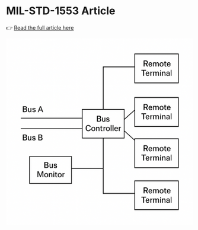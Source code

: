 # MIL-STD-1553 Article

👉 [Read the full article here](MIL_STD_1553_Article.md)

![Diagram](images/mil_std_1553.png)
